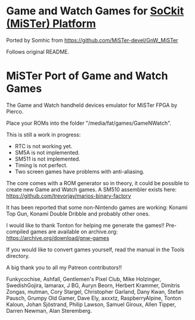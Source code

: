 # Game and Watch Games for [SoCkit (MiSTer) Platform](https://github.com/sockitfpga/MiSTer_SoCkit) 

Ported by Somhic from https://github.com/MiSTer-devel/GnW_MiSTer

Follows original README.

# MiSTer Port of Game and Watch Games

The Game and Watch handheld devices emulator for MiSTer FPGA by Pierco.

Place your ROMs into the folder "/media/fat/games/GameNWatch".

This is still a work in progress:

- RTC is not working yet.
- SM5A is not implemented.
- SM511 is not implemented.
- Timing is not perfect.
- Two screen games have problems with anti-aliasing.

The core comes with a ROM generator so in theory, it could be possible to create new Game and Watch games. A SM510 assembler exists here: https://github.com/trevorjay/marios-binary-factory

It has been reported that some non-Nintendo games are working: Konami Top Gun, Konami Double Dribble and probably other ones.

I would like to thank Tonton for helping me generate the games!! Pre-compiled games are available on archive.org:
https://archive.org/download/gnw-games

If you would like to convert games yourself, read the manual in the Tools directory.

A big thank you to all my Patreon contributors!!

Funkycochise,
Ashfall,
Gentlemen's Pixel Club,
Mike Holzinger,
SwedishGojira,
lamarax,
J BG,
Auryn Beorn,
Herbert Krammer,
Dimitris Zongas,
mutman,
Cory Stargel,
Christopher Garland,
Dany Kwan,
Stefan Pausch,
Grumpy Old Gamer,
Dave Ely,
axxxtz,
RaspberryAlpine,
Tonton Kaloun,
Johan Sjöstrand,
Philip Lawson,
Samuel Giroux,
Allen Tipper,
Darren Newman,
Alan Steremberg.
